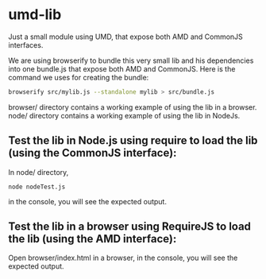 # umd-lib
Just a small module using UMD, that expose both AMD and CommonJS interfaces.

We are using browserify to bundle this very small lib and his dependencies into one bundle.js that expose both AMD and CommonJS.
Here is the command we uses for creating the bundle:

```bash
browserify src/mylib.js --standalone mylib > src/bundle.js
```

browser/ directory contains a working example of using the lib in a browser.
node/ directory contains a working example of using the lib in NodeJs.

## Test the lib in Node.js using require to load the lib (using the CommonJS interface):

In node/ directory,
```
node nodeTest.js
```
in the console, you will see the expected output.

## Test the lib in a browser using RequireJS to load the lib (using the AMD interface):

Open browser/index.html in a browser, in the console, you will see the expected output.
